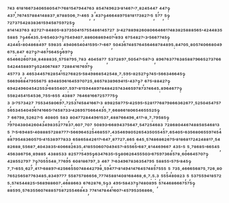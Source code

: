 ⁷⁴³,⁶¹⁸¹⁶⁶⁷³⁴⁰⁶⁵⁸⁰⁵⁴⁷′⁷⁶⁸¹⁵⁴⁷⁹⁴⁴⁷⁶³,⁸⁵⁴⁷⁴⁹⁶²³′⁸¹⁴⁶⁷'⁷·⁸²⁴⁵⁴⁴⁷,⁴⁴⁷‽⁴³⁷·⁷⁶⁷⁴⁵⁷⁸⁸⁴¹⁴⁸⁸³⁷·⁸⁷⁸⁸⁵⁰⁶·⁷'⁴⁶⁵,³,⁴³⁷‽⁴⁶⁶⁴⁸⁹⁷⁵⁸¹⁸¹⁷³⁸²⁷′⁵,⁵⁷⁷,⁵‽⁷²⁷³⁷⁵⁴²⁸³⁸³⁶¹⁵⁹⁴⁵⁸⁷⁵⁹⁷²⁵‽⁸¹⁴¹⁴³⁷⁶³,⁸²⁷²⁷'⁸⁴⁸⁰⁵'⁸³⁷³⁵⁰⁴¹⁵⁷⁵⁵⁴⁸⁶¹⁴⁵⁷²⁷,³′⁴²⁷⁸⁸⁹⁸²⁶⁰⁸⁰⁶⁶⁴⁶⁶¹⁷⁴⁸³⁸²⁵⁸⁸⁸⁵⁶⁵'⁴²⁴⁴⁸³⁵⁵⁸⁸⁵,⁷‽⁴⁶⁴³⁵:⁵′⁶⁵⁴⁰³′⁷‽⁷⁵⁴⁹⁴⁰⁷:⁸⁸⁶⁰⁶⁸⁶⁹⁴⁰⁷′⁸⁹³,⁶⁷⁵⁴⁸²⁷'³′⁵⁶⁶⁷⁷⁴⁵‽⁴²⁴⁴⁵'⁸⁰⁴⁸⁶⁸⁴⁹⁷,⁵⁹⁸³⁵,⁴⁹⁴⁰⁶⁵⁴⁰⁴¹⁵⁹⁵'⁷'⁶⁶⁷,⁵⁰⁴³⁶⁷⁴⁸⁵⁷⁶⁴⁵⁶⁴⁶⁸⁷⁸⁴⁸⁹⁵:⁸⁴⁷⁰⁵·⁸⁰⁵⁷⁴⁰⁶⁶⁸⁰⁴⁹⁶⁷⁵:⁸⁴⁷,⁶²⁷‽⁷′⁴⁶⁷⁵⁶⁴⁵‽⁶⁹⁷‽⁶⁵⁴⁶⁶²⁶⁰⁷³⁸·⁸⁴⁸⁸⁸³⁵·⁵⁷⁵⁸⁷⁹⁵·⁷⁸³,⁴⁰⁴⁵⁸⁷⁷,⁵³⁷²⁸⁹⁷·⁵⁰⁵⁴⁷′⁵⁸⁷′³,⁸⁹⁶⁷⁶³⁷⁷⁶³⁸⁵⁸⁸⁷⁹⁶⁶⁵²⁷³⁷⁶⁶⁵⁴²⁴⁴⁵⁸⁸⁹⁷‽⁵²⁴⁰⁶⁷⁴⁸⁷,⁷²⁸⁸⁴¹⁶⁷⁶⁹⁷‽⁴⁵⁷⁷³,³,⁴⁶⁵³⁴⁴⁵⁷⁶²⁸⁵⁴¹⁵²⁷⁶⁸²⁵′⁵⁸⁴⁹⁸⁶⁸⁵⁴²⁵⁴⁸·⁷:⁵⁹⁵'⁸²⁵²⁷‽⁷⁴⁵'⁵⁶⁶³⁴⁶⁶⁴⁵‽⁵⁶⁶⁹⁸⁶⁸⁴⁷⁹⁵⁵⁶⁷⁵,⁸⁹⁴⁸⁵⁹⁶¹⁶⁴⁵⁹⁷⁰⁷²⁵·⁸⁶⁵⁷⁸³⁸⁹⁶⁹⁴¹⁵'⁴³⁷‽⁷,⁶⁷⁵'⁸⁸⁴²⁷‽⁶⁹⁴²⁴⁹⁶⁰⁴⁵⁴²⁵⁵³′⁶⁸⁵⁵⁴⁰⁷:⁵⁹⁷'⁸¹⁵⁹⁴⁴⁸⁹⁷⁸⁴⁸⁴²⁵⁷⁴³⁴⁶⁵⁹⁷⁸⁷³⁷⁴⁶⁴⁵:⁸⁹⁶⁴⁶⁷⁷‽⁵⁵⁸²⁴⁵⁴¹⁵⁴⁵³⁶·⁷⁵⁵'⁶⁵⁵,⁴³⁸⁸⁷,⁷⁶⁴⁶⁸¹⁶⁶⁷²⁵⁷⁷⁷⁵‽³,³′⁷⁵⁷³⁴²⁷,⁷⁵⁵³⁴⁵⁸⁰⁶⁹⁷:⁷²⁵³⁷⁴⁵⁸⁴¹⁶⁶⁷′³,⁸⁹⁸²⁵⁸⁷⁷⁵′⁴²⁵⁹⁵'⁵²⁸¹⁷⁷⁶⁸⁷⁹⁸⁶⁶³⁶²⁶⁷⁷·⁵²⁵⁰⁴⁵⁴⁷⁵⁷⁵⁶⁵³⁴⁵⁴⁰⁴⁹⁶⁷⁴¹⁶⁶⁵′⁷⁴⁵⁸⁷³³′⁴²⁶⁹⁵⁷⁵⁶⁶⁴⁴³⁵·⁷·⁶⁶⁸⁶⁶¹⁸⁰⁶⁵⁴⁶⁵⁵⁵²⁵‽⁷,⁶⁶⁷⁹⁸·⁵²⁶²⁷′⁵,⁴⁰⁸⁰⁵,⁵⁸³,⁸⁰⁴⁷⁷²⁸⁴⁴⁹⁶¹⁵³⁷·⁴⁸⁸⁷⁶⁶⁴⁹⁶·⁴¹⁷'⁸·⁷:⁷⁹⁵⁸⁵‽⁷⁹⁷⁰⁴³⁸⁰⁴²⁶⁰⁴³⁴⁹⁸³⁵²⁷⁷⁸³⁷:⁶⁰⁷·⁷⁰⁷,⁵⁰⁸⁹³′⁶⁶⁸⁹⁴³⁷⁵⁶⁴⁷·⁵⁴⁷²⁵⁴⁶⁸³,⁷²⁸⁶⁸⁰⁴⁴⁶⁷⁴⁸⁸⁵⁸⁵⁴⁶⁸¹³,⁵,⁷′⁵′⁶⁹⁴⁸⁵'⁴⁰⁸⁸⁸⁵⁷²⁸⁸⁷⁷⁷'⁵⁶⁶⁹⁶⁴⁵²⁵⁴⁶⁸⁵⁵⁷:⁴³⁵⁴⁶⁹⁸⁰⁵²⁶⁵⁴³⁵⁰⁵⁵⁴⁵⁷:⁶⁵⁴⁰⁵'⁶³⁵⁶⁸⁰⁶⁵⁵⁹⁷⁴⁵⁴⁸⁸⁷⁹⁵⁴⁸³⁶⁰⁵⁷⁵′⁴¹⁵³⁸⁹⁷⁷⁸³³,⁶⁵⁸⁶⁵⁸⁴²⁶¹⁷'⁶⁴⁷·⁸⁷⁷²⁷:⁸⁶⁵,⁶⁴⁵·⁵⁷⁴⁸⁶⁸⁶²⁶⁷⁵′⁸¹⁸⁶⁸¹⁷²⁴²⁴⁸⁸¹⁷·⁵⁴⁸²⁶⁸⁸·⁵⁵⁶⁸⁷·⁴⁰⁴³⁸³⁵′⁴⁰⁶⁶⁸²⁶³⁵:⁴¹⁸⁵⁵⁰⁶⁰⁷⁰⁴⁹⁴⁵⁷'⁸⁵⁵⁶⁵′⁶⁸⁷·⁸¹⁴⁴⁶⁹⁶⁶⁷,⁴³⁵'⁵,⁵·⁷⁸⁶⁸⁵'⁶⁶⁵⁴⁵,⁴⁵⁶³⁸⁶⁷⁵⁶·⁸⁹⁸⁸⁵,⁴³⁸⁸⁵³³,⁸²⁵⁷⁷⁵⁴⁹⁵‽⁶³⁴⁷⁶³⁵'⁵‽⁸⁰⁶²⁶⁴⁵⁵⁵⁰³′⁶⁷⁵⁹⁷³⁶⁸⁵⁷⁸·⁶⁰⁶⁶⁴⁵⁷⁰⁷‽⁴²⁸⁵⁵²⁷⁹⁷,⁷‽⁷⁰⁵⁵⁵⁴⁸·⁷⁷⁶⁹⁵,⁶⁰⁸¹⁸⁶⁷⁹⁷·³,⁴⁶⁷,⁷′⁶³⁴⁹⁶⁷⁸³⁶³⁵⁴⁷⁹⁵,⁵⁸⁸⁵⁵'⁵⁷⁵′⁸⁴⁵‽⁷·⁷'⁶⁵⁵·⁶²⁷·⁴¹⁷′⁶⁸⁸⁹⁷′⁴²⁵⁶⁶⁵⁵⁰⁷⁴⁸⁴⁴²⁷⁹⁸·⁵⁹⁴⁷⁷′⁸¹⁴⁹⁴¹⁴⁷⁶⁴⁵⁷⁴⁸⁵⁷⁵⁵⁵,⁵,⁷³⁵·⁴⁶⁶⁶⁵⁶⁸⁷⁵·⁷²⁶·⁸⁰⁷⁶⁵²⁵⁶⁵⁸⁷⁷⁶³⁴⁸⁵:⁸³⁴⁹⁷⁷⁷,⁵⁵⁸⁷⁵⁷⁸⁶⁶⁵⁶·⁷⁷⁷⁴⁵⁸⁸¹⁴⁰⁸¹⁶⁸⁴⁶⁸·⁶·⁷:⁵:³,⁵⁵⁵⁴⁸⁰⁸²³,⁵,⁵³⁷⁵⁵⁹⁴¹⁸⁵⁷²⁵:⁵⁷⁴⁵⁴⁴⁸²⁵'⁵⁶⁸⁹⁸⁸⁶⁰⁷:⁴⁶⁸⁸⁶⁶³,⁶⁷⁶²⁸⁷⁶·⁵‽³,⁴⁹⁵′⁵⁸⁴³⁷‽⁷⁴⁸⁰⁸⁹⁵,⁵⁷⁴⁴⁶⁸⁶⁶⁶⁷⁵⁷⁵‽⁸⁸⁵⁹⁵·⁵⁷⁶³⁵⁵⁶⁰⁷⁴⁸⁸⁵⁷⁵⁸⁷²⁵⁵⁴⁶⁸⁴³,⁷⁷⁴¹⁴⁷⁸⁴⁴¹⁶⁰⁷'⁴⁵⁷⁹⁵³⁵⁶⁸⁶⁶·

